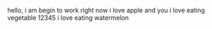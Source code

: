 hello, i am begin to work right now
i love apple and you
i love eating vegetable
12345
i love eating watermelon



